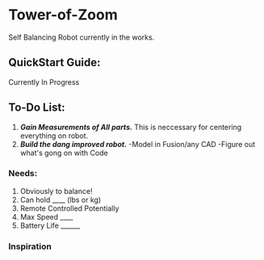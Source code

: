 # Tower-of-Zoom
Self Balancing Robot currently in the works. 

## QuickStart Guide:
Currently In Progress

## To-Do List: 

1. ***Gain Measurements of All parts.*** This is neccessary for centering everything on robot.
2. ***Build the dang improved robot.***
      -Model in Fusion/any CAD
      -Figure out what's gong on with Code

### Needs:
1. Obviously to balance!
2. Can hold ____ (lbs or kg)
3. Remote Controlled Potentially
4. Max Speed ____
5. Battery Life ______

### Inspiration

